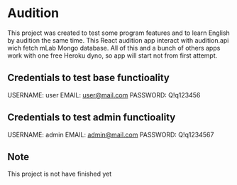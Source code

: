 # Audition

This project was created to test some program features and to learn English by audition the same time.
This React audition app interact with audition.api wich fetch mLab Mongo database.
All of this and a bunch of others apps work with one free Heroku dyno, so app will start not from first attempt.

## Credentials to test base functioality

USERNAME: user
EMAIL: user@mail.com
PASSWORD: Q!q123456

## Credentials to test admin functioality

USERNAME: admin
EMAIL: admin@mail.com
PASSWORD: Q!q1234567

## Note

This project is not have finished yet

